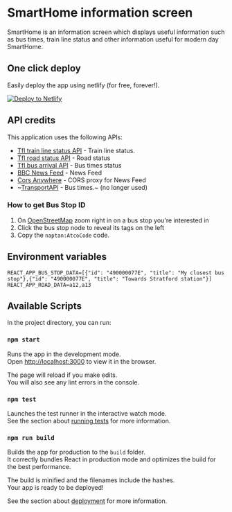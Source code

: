 # SmartHome information screen

SmartHome is an information screen which displays useful information such as bus times, train line status and other information useful for modern day SmartHome.

## One click deploy

Easily deploy the app using netlify (for free, forever!).

[![Deploy to Netlify](https://www.netlify.com/img/deploy/button.svg)](https://app.netlify.com/start/deploy?repository=https://github.com/DilwoarH/smart-home-information-screen)


## API credits
This application uses the following APIs:
- [Tfl train line status API](https://api.tfl.gov.uk/line/mode/tube,overground,dlr,tflrail/status) - Train line status.
- [Tfl road status API](https://api.tfl.gov.uk/road) - Road status
- [Tfl bus arrival API](https://api.tfl.gov.uk/StopPoint) - Bus times status
- [BBC News Feed](http://feeds.bbci.co.uk/news/rss.xml) - News Feed
- [Cors Anywhere](https://cors-anywhere.herokuapp.com) - CORS proxy for News Feed
- ~[TransportAPI](https://www.transportapi.com) - Bus times.~ (no longer used)

### How to get Bus Stop ID
1. On [OpenStreetMap](https://www.openstreetmap.org/?layers=TD) zoom right in on a bus stop you're interested in
2. Click the bus stop node to reveal its tags on the left
3. Copy the `naptan:AtcoCode` code.


## Environment variables
```
REACT_APP_BUS_STOP_DATA=[{"id": "490000077E", "title": "My closest bus stop"},{"id": "490000077E", "title": "Towards Stratford station"}]
REACT_APP_ROAD_DATA=a12,a13
```

## Available Scripts

In the project directory, you can run:

### `npm start`

Runs the app in the development mode.<br>
Open [http://localhost:3000](http://localhost:3000) to view it in the browser.

The page will reload if you make edits.<br>
You will also see any lint errors in the console.

### `npm test`

Launches the test runner in the interactive watch mode.<br>
See the section about [running tests](https://facebook.github.io/create-react-app/docs/running-tests) for more information.

### `npm run build`

Builds the app for production to the `build` folder.<br>
It correctly bundles React in production mode and optimizes the build for the best performance.

The build is minified and the filenames include the hashes.<br>
Your app is ready to be deployed!

See the section about [deployment](https://facebook.github.io/create-react-app/docs/deployment) for more information.
